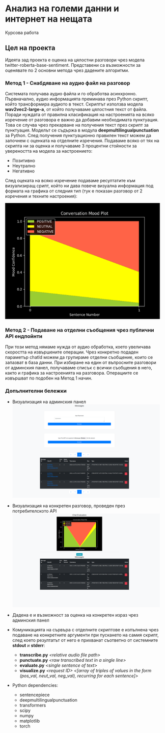 # Анализ на големи данни и интернет на нещата
Курсова работа

## Цел на проекта

Идеята зад проекта е оценка на цялостни разговори чрез модела twitter-roberta-base-sentiment.
Представени са възможности за оценявате по 2 основни метода чрез дадените алгоритми.

### Метод 1 - Снабдяване на аудио файл на разговор 
Системата получава аудио файла и го обработва асинхронно. 
Първначално, аудио информацията преминава през Python скрипт, 
който трансформира аудиото в текст. Скриптът използва модела **wav2vec2-large-a**, от който получаваме цялостния текст от файла. 
Поради нуждата от правилна класификация на настроенията на всяко изречение от разговора е важно да добавим необходимата пунктуация.
Това се случва чрез прекарване на получения текст през скрипт за пунктуация. Моделът се съдържа в модула **deepmultilingualpunctuation** за Python. 
След получения пунктуационно правилен текст можем да започнем с оценката на отделните изречения. Подаваме всяко от тях на скрипта ни за оценка и получаваме 
3 процентни стойности за увереността на модела за настроението:
 * Позитивно
 * Неутрално
 * Негативно

След оцеката на всяко изречение подаваме ресултатите към визуализиращ срипт, който ни дава повече визуална информация под формата на графика от следния тип (тук е показан разговор от 2 изречения и техните настроения):

![](src/main/resources/demo/example-graph.png)

### Метод 2 - Подаване на отделни съобщения чрез публични API ендпойнти
При този метод нямаме нужда от аудио обработка, което увеличава скоростта на извършените операции.
Чрез конкретно подаден параметър chatId можем да групираме отделни съобщение, които се запазват в база данни. 
При избиране на един от въпросните разговори от админския панел, получаваме списък с всички съобщения в него, както и графика за настроенията на разговора.
Операциите се извършват по подобен на Метод 1 начин. 


### Допълнителни бележки
* Визуализация на админския панел
![](src/main/resources/demo/admin.png)

* Визуализация на конкретен разговор, проведен през потребителското API
![](src/main/resources/demo/chat.png)

* Дадена е и възможност за оценка на конкретен израз чрез админския панел
* Комуникацията на сървъра с отделните скриптовe е изпълнена чрез подаване на конкретните аргументи при пускането на самия скрипт,
след което резултатът от него е прихванат съответно от системните **stdout** и **stderr**:
  * **transcribe.py** _\<relative audio file path>_
  * **punctuate.py** _\<raw transcribed text in a single line>_
  * **evaluate.py** _\<single sentence of text>_
  * **visualize.py** _\<request ID> <[array of triples of values in the form (pos_val, neut_val, neg_val), recurring for each sentence]>_


* Python dependencies:
  * sentencepiece
  * deepmultilingualpunctuation
  * transformers
  * scipy
  * numpy
  * matplotlib
  * torch
